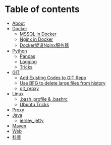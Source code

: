 # Table of contents

* [About](README.md)
* [Docker]()
    * [MSSQL in Docker](docker/mssql_in_docker.md)
    * [Nginx in Docker](docker/nginx_in_docker.md)
    * [Docker架设Nginx服务器](docker/reading__Docker架设Nginx服务器.md)
* [Python]()
    * [Pandas](python/pandas.md)
    * [Logging](python/logging.md)
    * [Tricks](python/python_tricks.md)
* [GIT]()
    * [Add Existing Codes to GIT Repo](git/add_existing_codes_to_GIT.md)
    * [Use BFG to delete large files from history](git/use_BFG_delete_large_files_from_history.md)
    * [git_proxy](git/git_proxy.md)
* [Linux]()
    * [.bash_profile & .bashrc](linux/bash_configuration.md)
    * [Ubuntu Tricks](linux/ubuntu_misc.md)
* [Proxy](proxy.md)
* [Java]()
    * [jersey_jetty](java/java轻量RESTful_api服务搭建-jersey_jetty.md)
* [Maven](maven.md)
* [Web](web.md)
* [科普](for_son.md)